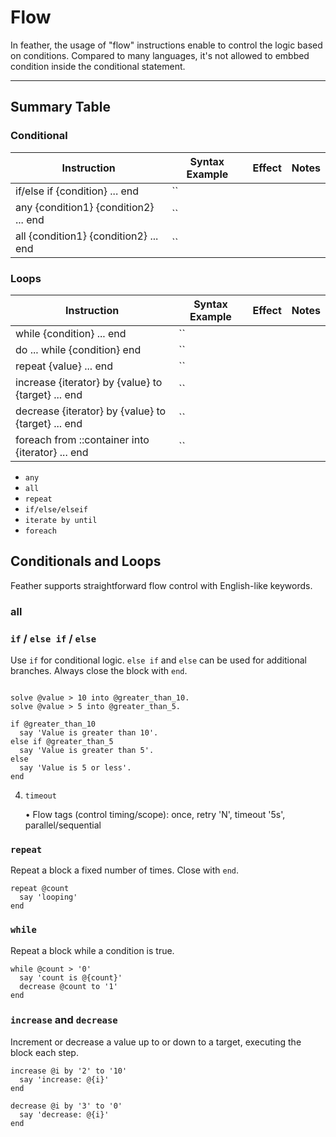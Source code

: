 # Flow

In feather, the usage of "flow" instructions enable to control the logic based on conditions. Compared to many languages, it's not allowed to embbed condition inside the conditional statement.

---

## Summary Table

### Conditional

| Instruction                           | Syntax Example | Effect | Notes |
| ------------------------------------- | -------------- | ------ | ----- |
| if/else if {condition} ... end        | ``             |        |       |
| any {condition1} {condition2} ... end | ``             |        |       |
| all {condition1} {condition2} ... end | ``             |        |       |

### Loops

| Instruction                                        | Syntax Example | Effect | Notes |
| -------------------------------------------------- | -------------- | ------ | ----- |
| while {condition} ... end                          | ``             |        |       |
| do ... while {condition} end                       | ``             |        |       |
| repeat {value} ... end                             | ``             |        |       |
| increase {iterator} by {value} to {target} ... end | ``             |        |       |
| decrease {iterator} by {value} to {target} ... end | ``             |        |       |
| foreach from ::container into {iterator} ... end   | ``             |        |       |

- `any`
- `all`
- `repeat`
- `if/else/elseif`
- `iterate by until`
- `foreach`

## Conditionals and Loops

Feather supports straightforward flow control with English-like keywords.

### all

### `if` / `else if` / `else`

Use `if` for conditional logic. `else if` and `else` can be used for additional branches. Always close the block with `end`.

```sky

solve @value > 10 into @greater_than_10.
solve @value > 5 into @greater_than_5.

if @greater_than_10
  say 'Value is greater than 10'.
else if @greater_than_5
  say 'Value is greater than 5'.
else
  say 'Value is 5 or less'.
end
```

4. `timeout`

   • Flow tags (control timing/scope): once, retry 'N', timeout '5s', parallel/sequential

### `repeat`

Repeat a block a fixed number of times. Close with `end`.

```sky
repeat @count
  say 'looping'
end
```

### `while`

Repeat a block while a condition is true.

```sky
while @count > '0'
  say 'count is @{count}'
  decrease @count to '1'
end
```

### `increase` and `decrease`

Increment or decrease a value up to or down to a target, executing the block each step.

```sky
increase @i by '2' to '10'
  say 'increase: @{i}'
end

decrease @i by '3' to '0'
  say 'decrease: @{i}'
end
```
